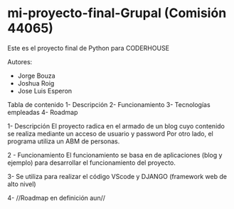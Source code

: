 # mi-proyecto-final-Grupal (Comisión 44065)

Este es el proyecto final de Python para CODERHOUSE

Autores:
  - Jorge Bouza
  - Joshua Roig
  - Jose Luis Esperon

Tabla de contenido
1- Descripción
2- Funcionamiento
3- Tecnologías empleadas
4- Roadmap


1- Descripción
El proyecto radica en el armado de un blog cuyo contenido se realiza mediante un acceso de usuario y password
Por otro lado, el programa utiliza un ABM de personas.

2 - Funcionamiento
El funcionamiento se basa en de aplicaciones (blog y ejemplo) para desarrollar el funcionamiento del proyecto.

3- Se utiliza para realizar el código VScode y DJANGO (framework web de alto nivel)

4- //Roadmap en definición aun//



